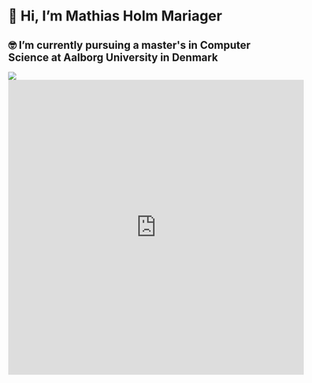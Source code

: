 # 👋 Hi, I’m Mathias Holm Mariager
## 🤓 I’m currently pursuing a master's in Computer Science at Aalborg University in Denmark

<img src="https://github-readme-stats.vercel.app/api/top-langs/?username=MathiasHolmMariager&theme=dark&hide_border=false&langs_count=20" />
<iframe width="600" height="600" src="https://ionicabizau.github.io/github-profile-languages/api.html?MathiasHolmMariager" frameborder="0"></iframe>
